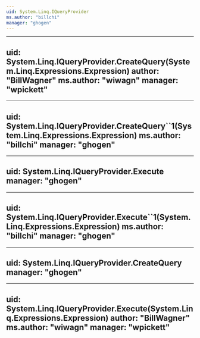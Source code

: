 ```yaml
---
uid: System.Linq.IQueryProvider
ms.author: "billchi"
manager: "ghogen"
---
```


---
uid: System.Linq.IQueryProvider.CreateQuery(System.Linq.Expressions.Expression)
author: "BillWagner"
ms.author: "wiwagn"
manager: "wpickett"
---

---
uid: System.Linq.IQueryProvider.CreateQuery``1(System.Linq.Expressions.Expression)
ms.author: "billchi"
manager: "ghogen"
---

---
uid: System.Linq.IQueryProvider.Execute
manager: "ghogen"
---

---
uid: System.Linq.IQueryProvider.Execute``1(System.Linq.Expressions.Expression)
ms.author: "billchi"
manager: "ghogen"
---

---
uid: System.Linq.IQueryProvider.CreateQuery
manager: "ghogen"
---

---
uid: System.Linq.IQueryProvider.Execute(System.Linq.Expressions.Expression)
author: "BillWagner"
ms.author: "wiwagn"
manager: "wpickett"
---
